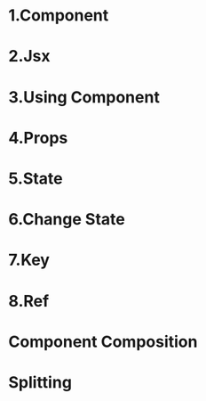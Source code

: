 # 1.Component
# 2.Jsx
# 3.Using Component
# 4.Props
# 5.State
# 6.Change State
# 7.Key
# 8.Ref
# Component Composition
# Splitting
